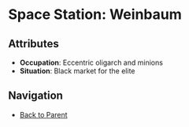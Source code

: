 # Space Station: Weinbaum

## Attributes
- **Occupation**: Eccentric oligarch and minions
- **Situation**: Black market for the elite


## Navigation
- [Back to Parent](../)
